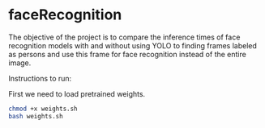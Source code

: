 # faceRecognition

The objective of the project is to compare the inference times of face recognition models with and without using YOLO to finding frames labeled as persons and use this frame for face recognition instead of the entire image.

Instructions to run:

First we need to load pretrained weights.
```bash
chmod +x weights.sh
bash weights.sh
```
